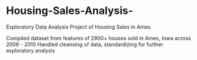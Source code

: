# Housing-Sales-Analysis-
Exploratory Data Analysis Project of Housing Sales in Ames

Compiled dataset from features of 2900+ houses sold in Ames, Iowa across 2006 - 2010
Handled cleansing of data, standardizing for further exploratory analysis 


